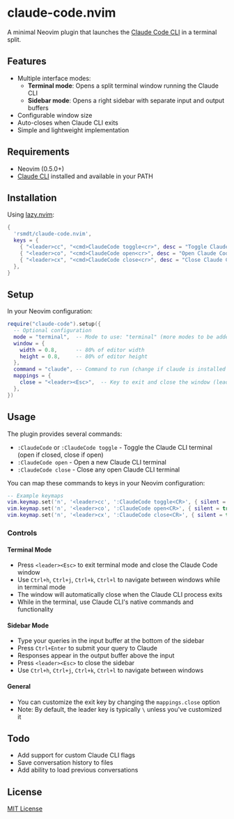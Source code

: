 # claude-code.nvim

A minimal Neovim plugin that launches the [Claude Code CLI](https://anthropic.com/claude/code) in a terminal split.

## Features

- Multiple interface modes:
  - **Terminal mode**: Opens a split terminal window running the Claude CLI
  - **Sidebar mode**: Opens a right sidebar with separate input and output buffers
- Configurable window size
- Auto-closes when Claude CLI exits
- Simple and lightweight implementation

## Requirements

- Neovim (0.5.0+)
- [Claude CLI](https://anthropic.com/claude/code) installed and available in your PATH

## Installation

Using [lazy.nvim](https://github.com/folke/lazy.nvim):

```lua
{
  'rsmdt/claude-code.nvim',
  keys = {
    { "<leader>cc", "<cmd>ClaudeCode toggle<cr>", desc = "Toggle Claude Code" },
    { "<leader>co", "<cmd>ClaudeCode open<cr>", desc = "Open Claude Code" },
    { "<leader>cx", "<cmd>ClaudeCode close<cr>", desc = "Close Claude Code" },
  },
}
```

## Setup

In your Neovim configuration:

```lua
require("claude-code").setup({
  -- Optional configuration
  mode = "terminal",  -- Mode to use: "terminal" (more modes to be added)
  window = {
    width = 0.8,      -- 80% of editor width
    height = 0.8,     -- 80% of editor height
  },
  command = "claude", -- Command to run (change if claude is installed elsewhere)
  mappings = {
    close = "<leader><Esc>",  -- Key to exit and close the window (leader key + Escape)
  },
})
```

## Usage

The plugin provides several commands:

- `:ClaudeCode` or `:ClaudeCode toggle` - Toggle the Claude CLI terminal (open if closed, close if open)
- `:ClaudeCode open` - Open a new Claude CLI terminal
- `:ClaudeCode close` - Close any open Claude CLI terminal

You can map these commands to keys in your Neovim configuration:

```lua
-- Example keymaps
vim.keymap.set('n', '<leader>cc', ':ClaudeCode toggle<CR>', { silent = true })
vim.keymap.set('n', '<leader>co', ':ClaudeCode open<CR>', { silent = true })
vim.keymap.set('n', '<leader>cx', ':ClaudeCode close<CR>', { silent = true })
```

### Controls

#### Terminal Mode

- Press `<leader><Esc>` to exit terminal mode and close the Claude Code window
- Use `Ctrl+h`, `Ctrl+j`, `Ctrl+k`, `Ctrl+l` to navigate between windows while in terminal mode
- The window will automatically close when the Claude CLI process exits
- While in the terminal, use Claude CLI's native commands and functionality

#### Sidebar Mode

- Type your queries in the input buffer at the bottom of the sidebar
- Press `Ctrl+Enter` to submit your query to Claude
- Responses appear in the output buffer above the input
- Press `<leader><Esc>` to close the sidebar
- Use `Ctrl+h`, `Ctrl+j`, `Ctrl+k`, `Ctrl+l` to navigate between windows

#### General

- You can customize the exit key by changing the `mappings.close` option
- Note: By default, the leader key is typically `\` unless you've customized it

## Todo

- Add support for custom Claude CLI flags
- Save conversation history to files
- Add ability to load previous conversations

## License

[MIT License](LICENSE)